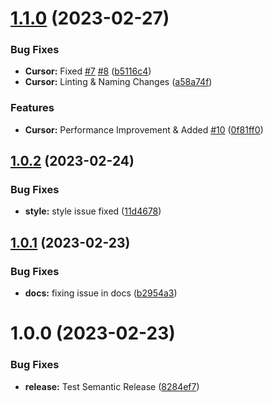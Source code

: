 # [1.1.0](https://github.com/ImCalledAshraf/react-mouse-pointer/compare/v1.0.2...v1.1.0) (2023-02-27)


### Bug Fixes

* **Cursor:** Fixed [#7](https://github.com/ImCalledAshraf/react-mouse-pointer/issues/7) [#8](https://github.com/ImCalledAshraf/react-mouse-pointer/issues/8) ([b5116c4](https://github.com/ImCalledAshraf/react-mouse-pointer/commit/b5116c4601072220617d0636e5558bdae84f69d0))
* **Cursor:** Linting & Naming Changes ([a58a74f](https://github.com/ImCalledAshraf/react-mouse-pointer/commit/a58a74f32dc884e4845a117380b8bb9fa8c1b27e))


### Features

* **Cursor:** Performance Improvement & Added [#10](https://github.com/ImCalledAshraf/react-mouse-pointer/issues/10) ([0f81ff0](https://github.com/ImCalledAshraf/react-mouse-pointer/commit/0f81ff036e34d7a8a71414bbf358fd9ad6a07c5d))

## [1.0.2](https://github.com/ImCalledAshraf/react-mouse-pointer/compare/v1.0.1...v1.0.2) (2023-02-24)


### Bug Fixes

* **style:** style issue fixed ([11d4678](https://github.com/ImCalledAshraf/react-mouse-pointer/commit/11d46780183166056851229bf52b7c7a3d0a3379))

## [1.0.1](https://github.com/ImCalledAshraf/react-mouse-pointer/compare/v1.0.0...v1.0.1) (2023-02-23)


### Bug Fixes

* **docs:** fixing issue in docs ([b2954a3](https://github.com/ImCalledAshraf/react-mouse-pointer/commit/b2954a3a62ae5bea95c2170c3daea3741fa5eafc))

# 1.0.0 (2023-02-23)


### Bug Fixes

* **release:** Test Semantic Release ([8284ef7](https://github.com/ImCalledAshraf/react-mouse-pointer/commit/8284ef7ef422f77714a78336b97cfa5434d42aaf))
